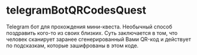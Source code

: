 # telegramBotQRCodesQuest
Telegram бот для прохождения мини-квеста. Необычный способ поздравить кого-то из своих близких. Суть заключается в том, что человек сканирует заранее сгенерированный Вами QR-код и действует по подсказкам, которые зашифрованы в этом коде.
